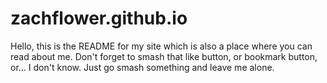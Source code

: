 # zachflower.github.io

Hello, this is the README for my site which is also a place where you can read
about me. Don't forget to smash that like button, or bookmark button, or... I
don't know. Just go smash something and leave me alone.
